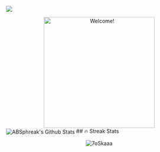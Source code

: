 ![](https://komarev.com/ghpvc/?username=sanjay-dev-ds&color=blue)


<div align="center" width="50">

<img src="https://i.imgr.com/dTYwdG1.gif" alt="Welcome!" width="300"/>

</div>

<img align="center" src="https://github-readme-stats.vercel.app/api?username=sanjay-dev-ds&include_all_commits=true&count_private=true&show_icons=true&line_height=20&title_color=7A7ADB&icon_color=2234AE&text_color=D3D3D3&bg_color=0,000000,130F40" alt="ABSphreak's Github Stats">
## 🔥 Streak Stats
<p align="center"><img src="https://github-readme-streak-stats.herokuapp.com/?user=sanjay-dev-ds&theme=algolia" alt="7oSkaaa" /></p>

<br>
<br>
</br>
